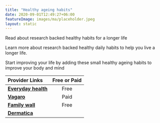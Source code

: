 ```yaml
---
title: "Healthy ageing habits"
date: 2020-09-01T12:49:27+06:00
featureImage: images/ma/placeholder.jpeg
layout: static
---
```


Read about research backed healthy habits for a longer life

Learn more about research backed healthy daily habits to help you live a longer life.

Start improving your life by adding these small healthy ageing habits to improve your body and mind

| Provider Links      | Free or Paid  |  
| :-----------          | :--------------:      |  
| [**Everyday health**](https://www.everydayhealth.com/longevity/everyday-health-and-wellness-habits-linked-with-a-longer-life/) | Free | 
| [**Vagaro**](https://sales.vagaro.co.uk/?utm_source=bing&utm_medium=cpc&utm_campaign=BOFU-UK-Non-Brand&utm_content=appointment-app&utm_term=appointment%20app-p&msclkid=ea92d7dd203513f07c12b427b7e05941) | Paid | 
| [**Family wall**](https://www.familywall.com/) | Free | 
| [**Dermatica**](https://www.dermatica.co.uk/treatments/anti-ageing) |  | 
  

<br/><br/>






